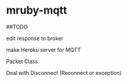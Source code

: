 # mruby-mqtt
##TODO

edit response to broker

make Heroku server for MQTT

Packet Class

Deal with Disconnect (Reconnect or exception)
